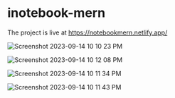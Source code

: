 # inotebook-mern
The project is live at https://notebookmern.netlify.app/

![Screenshot 2023-09-14 10 10 23 PM](https://github.com/Asad-devv/inotebook-mern/assets/100482908/a2558859-50c7-448a-a3f8-ed962feb81b4)


![Screenshot 2023-09-14 10 12 08 PM](https://github.com/Asad-devv/inotebook-mern/assets/100482908/018e0430-010a-462b-8892-de7207374103)


![Screenshot 2023-09-14 10 11 34 PM](https://github.com/Asad-devv/inotebook-mern/assets/100482908/159949fc-6373-456d-9a12-bb1b0a3c06ce)


![Screenshot 2023-09-14 10 11 43 PM](https://github.com/Asad-devv/inotebook-mern/assets/100482908/c89b038b-d50d-4a8e-9c52-02778f93e3ea)
